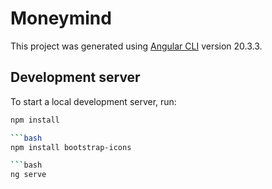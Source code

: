 # Moneymind

This project was generated using [Angular CLI](https://github.com/angular/angular-cli) version 20.3.3.

## Development server

To start a local development server, run:

```bash
npm install

```bash
npm install bootstrap-icons

```bash
ng serve
